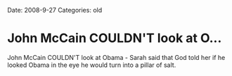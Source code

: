 Date: 2008-9-27
Categories: old

# John McCain COULDN'T look at O...

John McCain COULDN'T look at Obama - Sarah said that God told her if he looked Obama in the eye he would turn into a pillar of salt.
